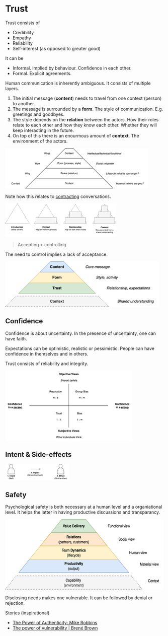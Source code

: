 # Trust

Trust consists of

- Credibility
- Empathy
- Reliability
- Self-interest (as opposed to greater good)



It can be

- Informal. Implied by behaviour. Confidence in each other.
- Formal. Explicit agreements.



Human communication is inherently ambiguous. It consists of multiple layers. 

1. The initial message (**content**) needs to travel from one context (person) to another.
2. The message is surrounded by a **form**. The style of communication. E.g. greetings and goodbyes.
3. The style depends on the **relation** between the actors. How their roles relate to each other and how they know each other. Whether they will keep interacting in the future.
4. On top of this there is an enourmous amount of **context**. The environment of the actors.



<img src="../img/communication-pyramid.png" alt="communication-pyramid" style="width:90%;" />



Note how this relates to [contracting](../communication/coaching.md) conversations.

<img src="../img/communication-layers.png" alt="communication-layers" style="width:70%;" />



> Accepting > controlling

The need to control implies a lack of acceptance.



<img src="../img/triangle-communication-trust-content.png" alt="triangle-communication-trust-content" style="width:35em;" />



## Confidence

Confidence is about uncertainty. In the presence of uncertainty, one can have faith.

Expectations can be optimistic, realistic or pessimistic. People can have confidence in themselves and in others.

Trust consists of reliability and integrity.



<img src="../img/quadrants-trust-reputation.png" alt="quadrants-trust-reputation" style="width:80%;" />

## Intent & Side-effects



<img src="../img/intent-impact-effect.png" alt="intent-impact-effect" style="width:40%;" />



## Safety

Psychological safety is both necessary at a human level and a organiational level. It helps the latter in having productive discussions and transparancy.

<img src="../img/pyramid-team-performance-health.png" alt="pyramid-team-performance-health" style="height:16em;" />

Disclosing needs makes one vulnerable. It can be followed by denial or rejection.



Stories (inspirational)

-  [The Power of Authenticity: Mike Robbins](https://www.youtube.com/watch?v=d4iFAAUscVA)
-  [The power of vulnerability | Brené Brown](https://www.youtube.com/watch?v=iCvmsMzlF7o)

